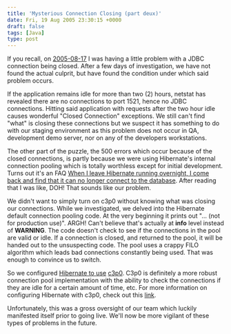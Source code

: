 ```yaml
---
title: 'Mysterious Connection Closing (part deux)'
date: Fri, 19 Aug 2005 23:30:15 +0000
draft: false
tags: [Java]
type: post
---
```


If you recall, on [2005-08-17](http://jroller.com/page/jmrodri/20050817) I was having a little problem with a JDBC connection being closed. After a few days of investigation, we have not found the actual culprit, but have found the condition under which said problem occurs.

If the application remains idle for more than two (2) hours, netstat has revealed there are no connections to port 1521, hence no JDBC connections. Hitting said application with requests after the two hour idle causes wonderful "Closed Connection" exceptions. We still can't find "what" is closing these connections but we suspect it has something to do with our staging environment as this problem does not occur in QA, development demo server, nor on any of the developers workstations.

The other part of the puzzle, the 500 errors which occur because of the closed connections, is partly because we were using Hibernate's internal connection pooling which is totally worthless except for initial development. Turns out it's an FAQ [When I leave Hibernate running overnight, I come back and find that it can no longer connect to the database](http://www.hibernate.org/117.html#A13). After reading that I was like, DOH! That sounds like our problem.

We didn't want to simply turn on c3p0 without knowing what was closing our connections. While we investigated, we delved into the Hibernate default connection pooling code. At the very beginning it prints out "... (not for production use)". ARGH! Can't believe that's actually at **info** level instead of **WARNING**. The code doesn't check to see if the connections in the pool are valid or idle. If a connection is closed, and returned to the pool, it will be handed out to the unsuspecting code. The pool uses a crappy FILO algorithm which leads bad connections constantly being used. That was enough to convince us to switch.

So we configured [Hibernate to use](http://www.hibernate.org) [c3p0](http://sourceforge.net/projects/c3p0). C3p0 is definitely a more robust connection pool implementation with the ability to check the connections if they are idle for a certain amount of time, etc. For more information on configuring Hibernate with c3p0, check out this [link](http://www.hibernate.org/214.html).

Unfortunately, this was a gross oversight of our team which luckily manifested itself prior to going live. We'll now be more vigilant of these types of problems in the future.